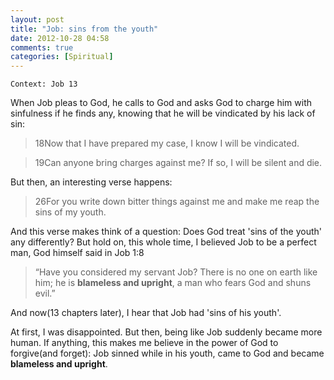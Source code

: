 ```yaml
---
layout: post
title: "Job: sins from the youth"
date: 2012-10-28 04:58
comments: true
categories: [Spiritual] 
---
```

```
Context: Job 13
```
When Job pleas to God, he calls to God and asks God to charge him with sinfulness if he finds any, knowing that he will be vindicated by his lack of sin: 
>18Now that I have prepared my case, I know I will be vindicated.

>19Can anyone bring charges against me? If so, I will be silent and die.

But then, an interesting verse happens:
> 26For you write down bitter things against me
and make me reap the sins of my youth.

And this verse makes think of a question: Does God treat 'sins of the youth' any differently? 
But hold on, this whole time, I believed Job to be a perfect man, God himself said in Job 1:8
>“Have you considered my servant Job? There is no one on earth like him; he is **blameless and upright**, a man who fears God and shuns evil.”

And now(13 chapters later), I hear that Job had 'sins of his youth'. 

At first, I was disappointed. But then, being like Job suddenly became more human.
If anything, this makes me believe in the power of God to forgive(and forget): Job sinned while in his youth, came to God and became **blameless and upright**.  

